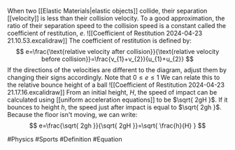 When two [[Elastic Materials|elastic objects]] collide, their separation [[velocity]] is less than their collision velocity. To a good approximation, the ratio of their separation speed to the collision speed is a constant called the coefficient of restitution, $e$.
![[Coefficient of Restitution 2024-04-23 21.10.53.excalidraw]]
The coefficient of restitution is defined by:
$$
e=\frac{\text{relative velocity after collision}}{\text{relative velocity before collision}}=\frac{v_{1}+v_{2}}{u_{1}+u_{2}}
$$
If the directions of the velocities are different to the diagram, adjust them by changing their signs accordingly. Note that $0\leq e\leq 1$
We can relate this to the relative bounce height of a ball
![[Coefficient of Restitution 2024-04-23 21.17.16.excalidraw]]
From an initial height, $H$, the speed of impact can be calculated using [[uniform acceleration equations]] to be $\sqrt{ 2gH }$. If it bounces to height $h$, the speed just after impact is equal to $\sqrt{ 2gh }$. Because the floor isn't moving, we can write:
$$
e=\frac{\sqrt{ 2gh }}{\sqrt{ 2gH }}=\sqrt{ \frac{h}{H} }
$$

#Physics #Sports #Definition #Equation